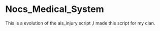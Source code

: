 # Nocs_Medical_System
This is a evolution of the ais_injury script ,I made this script for my clan.
